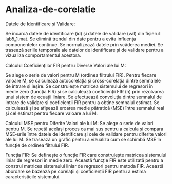 # Analiza-de-corelatie

Datele de Identificare și Validare:

Se încarcă datele de identificare (id) și datele de validare (val) din fișierul lab5_1.mat.
Se elimină trendul din date pentru a evita influența componentelor continue.
Se normalizează datele prin scăderea mediei.
Se trasează seriile temporale ale datelor de identificare și de validare pentru a vizualiza comportamentul acestora.

Calculul Coeficienților FIR pentru Diverse Valori ale lui M:

Se alege o serie de valori pentru M (ordinea filtrului FIR).
Pentru fiecare valoare M, se calculează autocorelația și cross-corelația dintre semnalele de intrare și ieșire.
Se construiește matricea sistemului de regresori în medie zero (funcția FIR) și se calculează coeficienții FIR (h) prin rezolvarea unui sistem de ecuații liniare.
Se efectuează convoluția dintre semnalul de intrare de validare și coeficienții FIR pentru a obține semnalul estimat.
Se calculează și se afișează eroarea medie pătratică (MSE) între semnalul real și cel estimat pentru fiecare valoare a lui M.

Calculul MSE pentru Diferite Valori ale lui M:
Se alege o serie de valori pentru M.
Se repetă același proces ca mai sus pentru a calcula și compara MSE-urile între datele de identificare și cele de validare pentru diferite valori ale lui M.
Se trasează un grafic pentru a vizualiza cum se schimbă MSE în funcție de ordinea filtrului FIR.

Funcția FIR:
Se definește o funcție FIR care construiește matricea sistemului liniar de regresori în medie zero.
Această funcție FIR este utilizată pentru a construi matricea sistemului liniar de regresori pentru metoda FIR. 
Această abordare se bazează pe corelații și coeficienții FIR pentru a estima caracteristicile sistemului.





